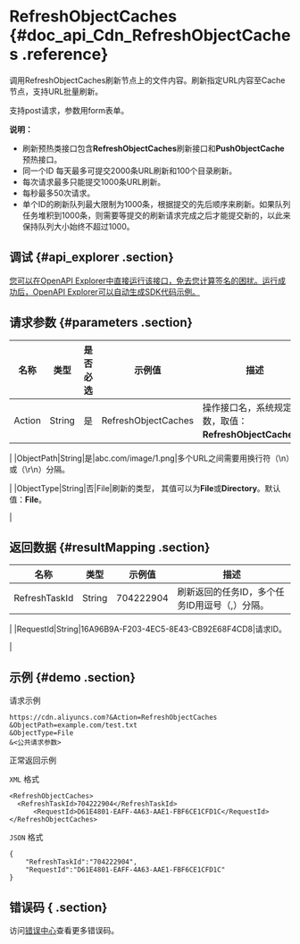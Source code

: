 # RefreshObjectCaches {#doc_api_Cdn_RefreshObjectCaches .reference}

调用RefreshObjectCaches刷新节点上的文件内容。刷新指定URL内容至Cache节点，支持URL批量刷新。

支持post请求，参数用form表单。

**说明：** 

-   刷新预热类接口包含**RefreshObjectCaches**刷新接口和**PushObjectCache**预热接口。
-   同一个ID 每天最多可提交2000条URL刷新和100个目录刷新。
-   每次请求最多只能提交1000条URL刷新。
-   每秒最多50次请求。
-   单个ID的刷新队列最大限制为1000条，根据提交的先后顺序来刷新。如果队列任务堆积到1000条，则需要等提交的刷新请求完成之后才能提交新的，以此来保持队列大小始终不超过1000。

## 调试 {#api_explorer .section}

[您可以在OpenAPI Explorer中直接运行该接口，免去您计算签名的困扰。运行成功后，OpenAPI Explorer可以自动生成SDK代码示例。](https://api.aliyun.com/#product=Cdn&api=RefreshObjectCaches&type=RPC&version=2018-05-10)

## 请求参数 {#parameters .section}

|名称|类型|是否必选|示例值|描述|
|--|--|----|---|--|
|Action|String|是|RefreshObjectCaches|操作接口名，系统规定参数，取值：**RefreshObjectCaches**。

 |
|ObjectPath|String|是|abc.com/image/1.png|多个URL之间需要用换行符（\\n）或（\\r\\n）分隔。

 |
|ObjectType|String|否|File|刷新的类型， 其值可以为**File**或**Directory**。默认值：**File**。

 |

## 返回数据 {#resultMapping .section}

|名称|类型|示例值|描述|
|--|--|---|--|
|RefreshTaskId|String|704222904|刷新返回的任务ID，多个任务ID用逗号（,）分隔。

 |
|RequestId|String|16A96B9A-F203-4EC5-8E43-CB92E68F4CD8|请求ID。

 |

## 示例 {#demo .section}

请求示例

``` {#request_demo}
https://cdn.aliyuncs.com?&Action=RefreshObjectCaches
&ObjectPath=example.com/test.txt
&ObjectType=File
&<公共请求参数>
```

正常返回示例

`XML` 格式

``` {#xml_return_success_demo}
<RefreshObjectCaches>	
  <RefreshTaskId>704222904</RefreshTaskId>
	  <RequestId>D61E4801-EAFF-4A63-AAE1-FBF6CE1CFD1C</RequestId>
</RefreshObjectCaches>
```

`JSON` 格式

``` {#json_return_success_demo}
{
	"RefreshTaskId":"704222904",
	"RequestId":"D61E4801-EAFF-4A63-AAE1-FBF6CE1CFD1C"
}
```

## 错误码 { .section}

访问[错误中心](https://error-center.aliyun.com/status/product/Cdn)查看更多错误码。

